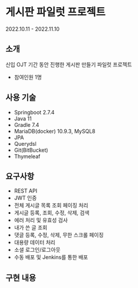 # 게시판 파일럿 프로젝트
2022.10.11 - 2022.11.10

## 소개
신입 OJT 기간 동안 진행한 게시판 만들기 파일럿 프로젝트
- 참여인원 1명

## 사용 기술
- Springboot 2.7.4
- Java 11
- Gradle 7.4
- MariaDB(docker) 10.9.3, MySQL8
- JPA
- Querydsl
- Git(BitBucket)
- Thymeleaf

## 요구사항
- REST API
- JWT 인증
- 전체 게시글 목록 조회 페이징 처리
- 게시글 등록, 조회, 수정, 삭제, 검색
- 에러 처리 및 유효성 검사
- 내가 쓴 글 조회
- 댓글 등록, 수정, 삭제, 무한 스크롤 페이징
- 대용량 데이터 처리
- 소셜 로그인/로그아웃
- 수동 배포 및 Jenkins를 통한 배포  

## 구현 내용
